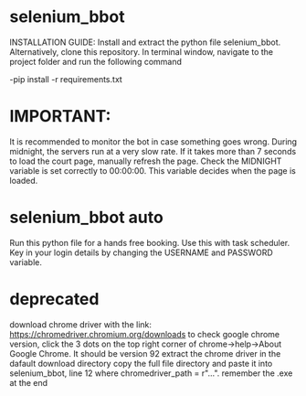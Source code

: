 # selenium_bbot
INSTALLATION GUIDE:
Install and extract the python file selenium_bbot. Alternatively, clone this repository.
In terminal window, navigate to the project folder and run the following command

  -pip install -r requirements.txt
  
# IMPORTANT:
It is recommended to monitor the bot in case something goes wrong. 
During midnight, the servers run at a very slow rate. If it takes more than 7 seconds to load the court page, manually refresh the page.
Check the MIDNIGHT variable is set correctly to 00:00:00. This variable decides when the page is loaded.

# selenium_bbot auto
Run this python file for a hands free booking. Use this with task scheduler. 
Key in your login details by changing the USERNAME and PASSWORD variable.

# deprecated
download chrome driver with the link: https://chromedriver.chromium.org/downloads
to check google chrome version, click the 3 dots on the top right corner of chrome->help->About Google Chrome. It should be version 92
extract the chrome driver in the dafault download directory
copy the full file directory and paste it into selenium_bbot, line 12 where chromedriver_path = r"...". remember the .exe at the end
